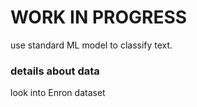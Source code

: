 # WORK IN PROGRESS

use standard ML model to classify text.

### details about data

look into Enron dataset

